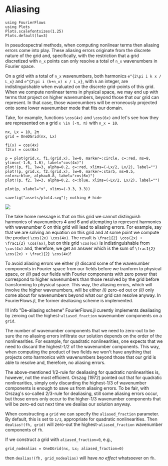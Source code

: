 # Aliasing


```@setup 1
using FourierFlows
using Plots
Plots.scalefontsizes(1.25)
Plots.default(lw=3)
```

In pseudospectral methods, when computing nonlinear terms then aliasing errors come into play. 
These aliasing errors originate from the discrete nature of the grid and, specifically, with 
the restriction that a grid discretized with ``n_x`` points can only resolve a total of ``n_x`` 
wavenumbers in Fourier space. 

On a grid with a total of ``n_x`` wavenumbers, both harmonics ``e^{2\pi i k x / L_x}`` and 
``e^{2\pi i (k+n_x) x / L_x}``, with ``k`` an integer, are indistinguishable when evaluated
on the discrete grid-points of this grid. When we compute nonlinear terms in physical space, 
we may end up with terms that project on higher wavenumbers, beyond those that our grid can 
represent. In that case, those wavenumbers will be erroneously projected onto some lower 
wavenumber mode that fits our domain.

Take, for example, functions ``\cos(4x)`` and ``\cos(6x)`` and let's see how they are represented 
on a grid ``x \in [-π, π)`` with ``n_x = 10``.

```@example 1
nx, Lx = 10, 2π
grid = OneDGrid(nx, Lx)

f1(x) = cos(4x)
f2(x) = cos(6x)

p = plot(grid.x, f1.(grid.x), lw=0, marker=:circle, c=:red, ms=8, ylims=(-1.6, 1.6), label="cos(4x)")
plot!(p, f1, lw=3, alpha=0.2, c=:red, xlims=(-Lx/2, Lx/2), label="")
plot!(p, grid.x, f2.(grid.x), lw=0, marker=:star5, ms=8.5, color=:blue, alpha=0.8, label="cos(6x)")
plot!(p, f2, lw=3, alpha=0.2, c=:blue, xlims=(-Lx/2, Lx/2), label="")

plot(p, xlabel="x", xlims=(-3.3, 3.3))

savefig("assets/plot4.svg"); nothing # hide
```

![](assets/plot4.svg)

The take home message is that on this grid we cannot distinguish harmonics of wavenumbers 4 
and 6 and attempting to represent harmonics with wavenumber 6 on this grid will lead to aliasing 
errors. For example, say that we are solving an equation on this grid and at some point we compute 
the product ``\cos(2x) \cos(4x)``. The result is ``\frac1{2} \cos(2x) + \frac1{2} \cos(6x)``, 
but on this grid ``\cos(6x)`` is indistinguishable from ``\cos(4x)`` and, therefore, we get an 
answer which is the sum of ``\frac1{2} \cos(2x) + \frac1{2} \cos(4x)``!

To avoid aliasing errors we either *(i)* discard some of the wavenumber components in Fourier 
space from our fields before we tranform to physical space, or *(ii)* pad our fields with Fourier 
components with zero power that correspond to higher wavenumbers than those resolved by the grid 
before transforming to physical space. This way, the aliasing errors, which will involve the 
higher wavenumbers, will be either *(i)* zero-ed out or *(ii)* only come about for wavenumbers 
beyond what our grid can resolve anyway. In FourierFlows.jl, the former dealiasing scheme is 
implemented.

!!! info "De-aliasing scheme"
    FourierFlows.jl curently implements dealiasing by zeroing out the highest-`aliased_fraction` 
    wavenumber components on a `grid`.

The number of wavenumber components that we need to zero-out to be sure the no aliasing errors 
infiltrate our solution depends on the order of the nonlinearities. For example, for quadratic 
nonlinearities, one expects that we need to discard the highest-1/2 of the wavenumber components. 
This way, when computing the product of two fields we won't have anything that projects onto
harmonics with wavenumbers beyond those that our grid is able to resolve and, therefore, no 
aliasing errors.

The above-mentioned 1/2-rule for dealiasing for quadratic nonlinearities is, however, not the 
most efficient. Orszag (1972) pointed out that for quadratic nonlirearities, simply only discarding 
the highest-1/3 of wavenumber components is enough to save us from aliasing errors. To be fair, 
with Orszag's so-called 2/3-rule for dealiasing, still some aliasing errors occur, but those 
errors only occur to the higher-1/3 wavenumber components that will be zero-ed out next time 
we dealias our solution anyway.

When constructing a `grid` we can specify the `aliased_fraction` parameter. By default, this is 
set to ``1/3``, appropriate for quadratic nonlinearities. Then `dealias!(fh, grid)` will zero-out 
the highest-`aliased_fraction` wavenumber components of `fh`. 

If we construct a grid with `aliased_fraction=0`, e.g.,

```@example 1
grid_nodealias = OneDGrid(nx, Lx; aliased_fraction=0)
```

then `dealias!(fh, grid_nodealias)` will have _no effect_ whatsoever on `fh`.
